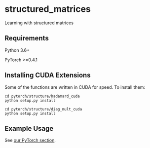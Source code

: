# structured_matrices
Learning with structured matrices

## Requirements
Python 3.6+

PyTorch >=0.4.1

## Installing CUDA Extensions
Some of the functions are written in CUDA for speed. To install them:
```
cd pytorch/structure/hadamard_cuda
python setup.py install

cd pytorch/structure/diag_mult_cuda
python setup.py install
```


## Example Usage

See <a href="https://github.com/thomasat/structured_matrices/tree/master/pytorch" rel="nofollow">our PyTorch section</a>.
